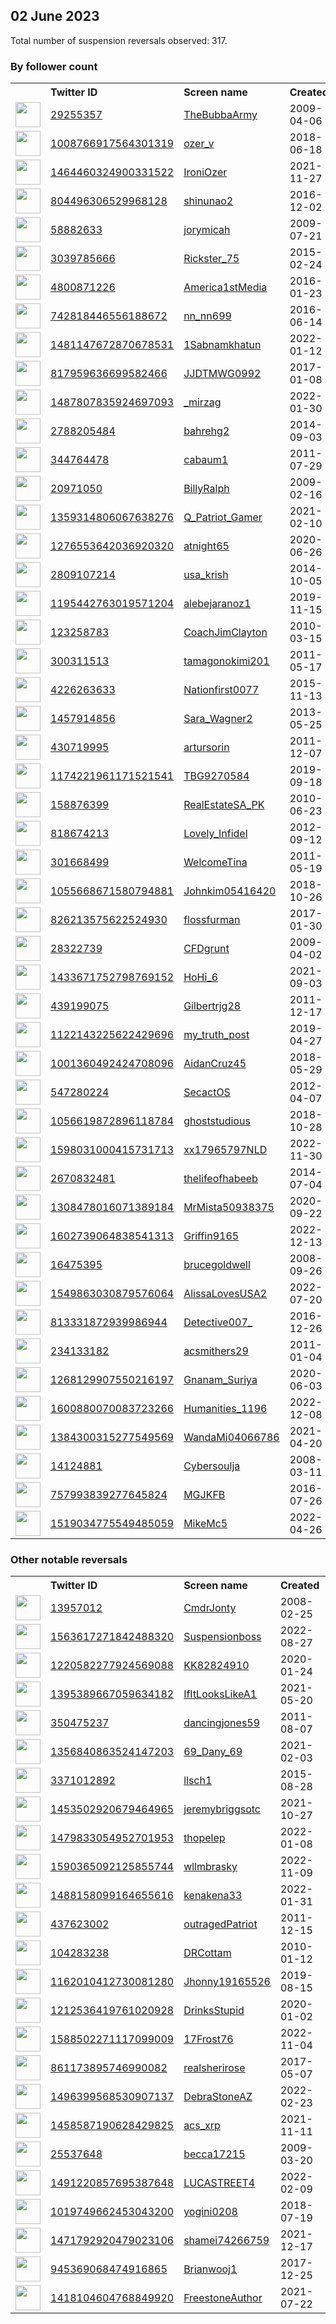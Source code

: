
## 02 June 2023
Total number of suspension reversals observed: 317.

### By follower count
<table><tr><th></th><th align="left">Twitter ID</th><th align="left">Screen name</th>
<th align="left">Created</th><th align="left">Status</th><th align="left">Suspended</th><th align="left">Followers</th>
<tr><td><a href="https://pbs.twimg.com/profile_images/1668893400/BTLSRadio_normal.jpg"><img src="https://pbs.twimg.com/profile_images/1668893400/BTLSRadio_normal.jpg" width="40px" height="40px" align="center"/></a></td><td><a href="https://twitter.com/intent/user?user_id=29255357">29255357</a></td><td><a href="https://twitter.com/TheBubbaArmy">TheBubbaArmy</a></td><td>2009-04-06</td><td align="center"></td><td></td><td>108296</td></tr>
<tr><td><a href="https://pbs.twimg.com/profile_images/1101912104800522242/um8BHRv4_normal.jpg"><img src="https://pbs.twimg.com/profile_images/1101912104800522242/um8BHRv4_normal.jpg" width="40px" height="40px" align="center"/></a></td><td><a href="https://twitter.com/intent/user?user_id=1008766917564301319">1008766917564301319</a></td><td><a href="https://twitter.com/ozer_v">ozer_v</a></td><td>2018-06-18</td><td align="center"></td><td></td><td>94678</td></tr>
<tr><td><a href="https://pbs.twimg.com/profile_images/1480553767334469638/FGL9AAzJ_normal.jpg"><img src="https://pbs.twimg.com/profile_images/1480553767334469638/FGL9AAzJ_normal.jpg" width="40px" height="40px" align="center"/></a></td><td><a href="https://twitter.com/intent/user?user_id=1464460324900331522">1464460324900331522</a></td><td><a href="https://twitter.com/IroniOzer">IroniOzer</a></td><td>2021-11-27</td><td align="center"></td><td>2022-09-04</td><td>70011</td></tr>
<tr><td><a href="https://pbs.twimg.com/profile_images/1020486912409260032/JuubtZS__normal.jpg"><img src="https://pbs.twimg.com/profile_images/1020486912409260032/JuubtZS__normal.jpg" width="40px" height="40px" align="center"/></a></td><td><a href="https://twitter.com/intent/user?user_id=804496306529968128">804496306529968128</a></td><td><a href="https://twitter.com/shinunao2">shinunao2</a></td><td>2016-12-02</td><td align="center"></td><td>2022-10-30</td><td>50601</td></tr>
<tr><td><a href="https://pbs.twimg.com/profile_images/1664391400169807872/r7c-Gzy9_normal.jpg"><img src="https://pbs.twimg.com/profile_images/1664391400169807872/r7c-Gzy9_normal.jpg" width="40px" height="40px" align="center"/></a></td><td><a href="https://twitter.com/intent/user?user_id=58882633">58882633</a></td><td><a href="https://twitter.com/jorymicah">jorymicah</a></td><td>2009-07-21</td><td align="center"></td><td>2023-06-02</td><td>31439</td></tr>
<tr><td><a href="https://pbs.twimg.com/profile_images/1445249117026807810/7Ua7-TgK_normal.jpg"><img src="https://pbs.twimg.com/profile_images/1445249117026807810/7Ua7-TgK_normal.jpg" width="40px" height="40px" align="center"/></a></td><td><a href="https://twitter.com/intent/user?user_id=3039785666">3039785666</a></td><td><a href="https://twitter.com/Rickster_75">Rickster_75</a></td><td>2015-02-24</td><td align="center"></td><td>2022-10-29</td><td>22130</td></tr>
<tr><td><a href="https://pbs.twimg.com/profile_images/1225650091010088960/DHAN5K3F_normal.jpg"><img src="https://pbs.twimg.com/profile_images/1225650091010088960/DHAN5K3F_normal.jpg" width="40px" height="40px" align="center"/></a></td><td><a href="https://twitter.com/intent/user?user_id=4800871226">4800871226</a></td><td><a href="https://twitter.com/America1stMedia">America1stMedia</a></td><td>2016-01-23</td><td align="center"></td><td>2023-05-29</td><td>21563</td></tr>
<tr><td><a href="https://pbs.twimg.com/profile_images/1643231783989952512/r_quZMIW_normal.jpg"><img src="https://pbs.twimg.com/profile_images/1643231783989952512/r_quZMIW_normal.jpg" width="40px" height="40px" align="center"/></a></td><td><a href="https://twitter.com/intent/user?user_id=742818446556188672">742818446556188672</a></td><td><a href="https://twitter.com/nn_nn699">nn_nn699</a></td><td>2016-06-14</td><td align="center"></td><td>2023-05-01</td><td>19570</td></tr>
<tr><td><a href="https://pbs.twimg.com/profile_images/1654838760121712640/xWQDIJU__normal.jpg"><img src="https://pbs.twimg.com/profile_images/1654838760121712640/xWQDIJU__normal.jpg" width="40px" height="40px" align="center"/></a></td><td><a href="https://twitter.com/intent/user?user_id=1481147672870678531">1481147672870678531</a></td><td><a href="https://twitter.com/1Sabnamkhatun">1Sabnamkhatun</a></td><td>2022-01-12</td><td align="center"></td><td>2023-02-03</td><td>13183</td></tr>
<tr><td><a href="https://pbs.twimg.com/profile_images/837168763992748033/ZVeoL4Sg_normal.jpg"><img src="https://pbs.twimg.com/profile_images/837168763992748033/ZVeoL4Sg_normal.jpg" width="40px" height="40px" align="center"/></a></td><td><a href="https://twitter.com/intent/user?user_id=817959636699582466">817959636699582466</a></td><td><a href="https://twitter.com/JJDTMWG0992">JJDTMWG0992</a></td><td>2017-01-08</td><td align="center"></td><td>2023-01-12</td><td>11929</td></tr>
<tr><td><a href="https://pbs.twimg.com/profile_images/1660207343181910018/PAqvzIqJ_normal.jpg"><img src="https://pbs.twimg.com/profile_images/1660207343181910018/PAqvzIqJ_normal.jpg" width="40px" height="40px" align="center"/></a></td><td><a href="https://twitter.com/intent/user?user_id=1487807835924697093">1487807835924697093</a></td><td><a href="https://twitter.com/_mirzag">_mirzag</a></td><td>2022-01-30</td><td align="center"></td><td>2023-02-03</td><td>11025</td></tr>
<tr><td><a href="https://pbs.twimg.com/profile_images/1651981046789857280/VtvLDdiL_normal.jpg"><img src="https://pbs.twimg.com/profile_images/1651981046789857280/VtvLDdiL_normal.jpg" width="40px" height="40px" align="center"/></a></td><td><a href="https://twitter.com/intent/user?user_id=2788205484">2788205484</a></td><td><a href="https://twitter.com/bahrehg2">bahrehg2</a></td><td>2014-09-03</td><td align="center"></td><td>2023-05-27</td><td>9527</td></tr>
<tr><td><a href="https://pbs.twimg.com/profile_images/1467784182/bloomberg_photo_normal.jpg"><img src="https://pbs.twimg.com/profile_images/1467784182/bloomberg_photo_normal.jpg" width="40px" height="40px" align="center"/></a></td><td><a href="https://twitter.com/intent/user?user_id=344764478">344764478</a></td><td><a href="https://twitter.com/cabaum1">cabaum1</a></td><td>2011-07-29</td><td align="center"></td><td>2023-05-24</td><td>7756</td></tr>
<tr><td><a href="https://pbs.twimg.com/profile_images/1389935758560141319/0F4xjEeg_normal.jpg"><img src="https://pbs.twimg.com/profile_images/1389935758560141319/0F4xjEeg_normal.jpg" width="40px" height="40px" align="center"/></a></td><td><a href="https://twitter.com/intent/user?user_id=20971050">20971050</a></td><td><a href="https://twitter.com/BillyRalph">BillyRalph</a></td><td>2009-02-16</td><td align="center">👋</td><td>2023-05-25</td><td>6763</td></tr>
<tr><td><a href="https://pbs.twimg.com/profile_images/1359946979632119823/kFwOnoe0_normal.jpg"><img src="https://pbs.twimg.com/profile_images/1359946979632119823/kFwOnoe0_normal.jpg" width="40px" height="40px" align="center"/></a></td><td><a href="https://twitter.com/intent/user?user_id=1359314806067638276">1359314806067638276</a></td><td><a href="https://twitter.com/Q_Patriot_Gamer">Q_Patriot_Gamer</a></td><td>2021-02-10</td><td align="center"></td><td>2023-01-20</td><td>6129</td></tr>
<tr><td><a href="https://pbs.twimg.com/profile_images/1281615215742853121/8e7y4NnD_normal.jpg"><img src="https://pbs.twimg.com/profile_images/1281615215742853121/8e7y4NnD_normal.jpg" width="40px" height="40px" align="center"/></a></td><td><a href="https://twitter.com/intent/user?user_id=1276553642036920320">1276553642036920320</a></td><td><a href="https://twitter.com/atnight65">atnight65</a></td><td>2020-06-26</td><td align="center"></td><td>2022-07-19</td><td>5965</td></tr>
<tr><td><a href="https://pbs.twimg.com/profile_images/1608462435416932352/3VeHsxId_normal.jpg"><img src="https://pbs.twimg.com/profile_images/1608462435416932352/3VeHsxId_normal.jpg" width="40px" height="40px" align="center"/></a></td><td><a href="https://twitter.com/intent/user?user_id=2809107214">2809107214</a></td><td><a href="https://twitter.com/usa_krish">usa_krish</a></td><td>2014-10-05</td><td align="center"></td><td>2023-05-24</td><td>5630</td></tr>
<tr><td><a href="https://pbs.twimg.com/profile_images/1603794191703834629/jyllPXMh_normal.jpg"><img src="https://pbs.twimg.com/profile_images/1603794191703834629/jyllPXMh_normal.jpg" width="40px" height="40px" align="center"/></a></td><td><a href="https://twitter.com/intent/user?user_id=1195442763019571204">1195442763019571204</a></td><td><a href="https://twitter.com/alebejaranoz1">alebejaranoz1</a></td><td>2019-11-15</td><td align="center"></td><td>2023-01-03</td><td>5051</td></tr>
<tr><td><a href="https://pbs.twimg.com/profile_images/1324503642720948224/_l7k6KJj_normal.jpg"><img src="https://pbs.twimg.com/profile_images/1324503642720948224/_l7k6KJj_normal.jpg" width="40px" height="40px" align="center"/></a></td><td><a href="https://twitter.com/intent/user?user_id=123258783">123258783</a></td><td><a href="https://twitter.com/CoachJimClayton">CoachJimClayton</a></td><td>2010-03-15</td><td align="center"></td><td>2023-05-22</td><td>4855</td></tr>
<tr><td><a href="https://pbs.twimg.com/profile_images/1526375858/002_3__normal.JPG"><img src="https://pbs.twimg.com/profile_images/1526375858/002_3__normal.JPG" width="40px" height="40px" align="center"/></a></td><td><a href="https://twitter.com/intent/user?user_id=300311513">300311513</a></td><td><a href="https://twitter.com/tamagonokimi201">tamagonokimi201</a></td><td>2011-05-17</td><td align="center"></td><td>2023-05-27</td><td>4595</td></tr>
<tr><td><a href="https://pbs.twimg.com/profile_images/1368705114865733637/IPsjlJgF_normal.jpg"><img src="https://pbs.twimg.com/profile_images/1368705114865733637/IPsjlJgF_normal.jpg" width="40px" height="40px" align="center"/></a></td><td><a href="https://twitter.com/intent/user?user_id=4226263633">4226263633</a></td><td><a href="https://twitter.com/Nationfirst0077">Nationfirst0077</a></td><td>2015-11-13</td><td align="center"></td><td></td><td>4445</td></tr>
<tr><td><a href="https://pbs.twimg.com/profile_images/1611377436381306880/jxIFOHgZ_normal.png"><img src="https://pbs.twimg.com/profile_images/1611377436381306880/jxIFOHgZ_normal.png" width="40px" height="40px" align="center"/></a></td><td><a href="https://twitter.com/intent/user?user_id=1457914856">1457914856</a></td><td><a href="https://twitter.com/Sara_Wagner2">Sara_Wagner2</a></td><td>2013-05-25</td><td align="center"></td><td>2023-02-04</td><td>4326</td></tr>
<tr><td><a href="https://pbs.twimg.com/profile_images/1419665949335203852/D-q_d3Qq_normal.jpg"><img src="https://pbs.twimg.com/profile_images/1419665949335203852/D-q_d3Qq_normal.jpg" width="40px" height="40px" align="center"/></a></td><td><a href="https://twitter.com/intent/user?user_id=430719995">430719995</a></td><td><a href="https://twitter.com/artursorin">artursorin</a></td><td>2011-12-07</td><td align="center"></td><td>2023-05-23</td><td>3909</td></tr>
<tr><td><a href="https://pbs.twimg.com/profile_images/1197034926379433984/xWIGdVIN_normal.jpg"><img src="https://pbs.twimg.com/profile_images/1197034926379433984/xWIGdVIN_normal.jpg" width="40px" height="40px" align="center"/></a></td><td><a href="https://twitter.com/intent/user?user_id=1174221961171521541">1174221961171521541</a></td><td><a href="https://twitter.com/TBG9270584">TBG9270584</a></td><td>2019-09-18</td><td align="center"></td><td></td><td>3711</td></tr>
<tr><td><a href="https://pbs.twimg.com/profile_images/1607607959110189062/eb5NmcPD_normal.jpg"><img src="https://pbs.twimg.com/profile_images/1607607959110189062/eb5NmcPD_normal.jpg" width="40px" height="40px" align="center"/></a></td><td><a href="https://twitter.com/intent/user?user_id=158876399">158876399</a></td><td><a href="https://twitter.com/RealEstateSA_PK">RealEstateSA_PK</a></td><td>2010-06-23</td><td align="center"></td><td>2023-05-03</td><td>3633</td></tr>
<tr><td><a href="https://pbs.twimg.com/profile_images/1361716070302642177/6TElT0rE_normal.jpg"><img src="https://pbs.twimg.com/profile_images/1361716070302642177/6TElT0rE_normal.jpg" width="40px" height="40px" align="center"/></a></td><td><a href="https://twitter.com/intent/user?user_id=818674213">818674213</a></td><td><a href="https://twitter.com/Lovely_Infidel">Lovely_Infidel</a></td><td>2012-09-12</td><td align="center"></td><td></td><td>3621</td></tr>
<tr><td><a href="https://pbs.twimg.com/profile_images/1325962552162078722/qJ2P2NJd_normal.jpg"><img src="https://pbs.twimg.com/profile_images/1325962552162078722/qJ2P2NJd_normal.jpg" width="40px" height="40px" align="center"/></a></td><td><a href="https://twitter.com/intent/user?user_id=301668499">301668499</a></td><td><a href="https://twitter.com/WelcomeTina">WelcomeTina</a></td><td>2011-05-19</td><td align="center"></td><td></td><td>3491</td></tr>
<tr><td><a href="https://pbs.twimg.com/profile_images/1089315708557656064/RFU8Ex77_normal.jpg"><img src="https://pbs.twimg.com/profile_images/1089315708557656064/RFU8Ex77_normal.jpg" width="40px" height="40px" align="center"/></a></td><td><a href="https://twitter.com/intent/user?user_id=1055668671580794881">1055668671580794881</a></td><td><a href="https://twitter.com/Johnkim05416420">Johnkim05416420</a></td><td>2018-10-26</td><td align="center"></td><td>2023-01-12</td><td>3477</td></tr>
<tr><td><a href="https://abs.twimg.com/sticky/default_profile_images/default_profile_normal.png"><img src="https://abs.twimg.com/sticky/default_profile_images/default_profile_normal.png" width="40px" height="40px" align="center"/></a></td><td><a href="https://twitter.com/intent/user?user_id=826213575622524930">826213575622524930</a></td><td><a href="https://twitter.com/flossfurman">flossfurman</a></td><td>2017-01-30</td><td align="center"></td><td>2023-04-24</td><td>3002</td></tr>
<tr><td><a href="https://pbs.twimg.com/profile_images/1610019975531560963/PJG2jnMW_normal.jpg"><img src="https://pbs.twimg.com/profile_images/1610019975531560963/PJG2jnMW_normal.jpg" width="40px" height="40px" align="center"/></a></td><td><a href="https://twitter.com/intent/user?user_id=28322739">28322739</a></td><td><a href="https://twitter.com/CFDgrunt">CFDgrunt</a></td><td>2009-04-02</td><td align="center"></td><td>2023-01-09</td><td>2982</td></tr>
<tr><td><a href="https://pbs.twimg.com/profile_images/1648893706853052418/XfjBzb4L_normal.jpg"><img src="https://pbs.twimg.com/profile_images/1648893706853052418/XfjBzb4L_normal.jpg" width="40px" height="40px" align="center"/></a></td><td><a href="https://twitter.com/intent/user?user_id=1433671752798769152">1433671752798769152</a></td><td><a href="https://twitter.com/HoHi_6">HoHi_6</a></td><td>2021-09-03</td><td align="center"></td><td>2023-05-27</td><td>2846</td></tr>
<tr><td><a href="https://pbs.twimg.com/profile_images/1435268963743768576/bJm3BVIb_normal.jpg"><img src="https://pbs.twimg.com/profile_images/1435268963743768576/bJm3BVIb_normal.jpg" width="40px" height="40px" align="center"/></a></td><td><a href="https://twitter.com/intent/user?user_id=439199075">439199075</a></td><td><a href="https://twitter.com/Gilbertrjg28">Gilbertrjg28</a></td><td>2011-12-17</td><td align="center"></td><td>2023-05-28</td><td>2642</td></tr>
<tr><td><a href="https://pbs.twimg.com/profile_images/1658484730424332297/3VdsmoiD_normal.jpg"><img src="https://pbs.twimg.com/profile_images/1658484730424332297/3VdsmoiD_normal.jpg" width="40px" height="40px" align="center"/></a></td><td><a href="https://twitter.com/intent/user?user_id=1122143225622429696">1122143225622429696</a></td><td><a href="https://twitter.com/my_truth_post">my_truth_post</a></td><td>2019-04-27</td><td align="center"></td><td>2023-05-23</td><td>2557</td></tr>
<tr><td><a href="https://pbs.twimg.com/profile_images/1002277966909353984/wNNuQX5J_normal.jpg"><img src="https://pbs.twimg.com/profile_images/1002277966909353984/wNNuQX5J_normal.jpg" width="40px" height="40px" align="center"/></a></td><td><a href="https://twitter.com/intent/user?user_id=1001360492424708096">1001360492424708096</a></td><td><a href="https://twitter.com/AidanCruz45">AidanCruz45</a></td><td>2018-05-29</td><td align="center"></td><td>2022-02-13</td><td>2416</td></tr>
<tr><td><a href="https://pbs.twimg.com/profile_images/880815018387755010/KmDoZ2iT_normal.jpg"><img src="https://pbs.twimg.com/profile_images/880815018387755010/KmDoZ2iT_normal.jpg" width="40px" height="40px" align="center"/></a></td><td><a href="https://twitter.com/intent/user?user_id=547280224">547280224</a></td><td><a href="https://twitter.com/SecactOS">SecactOS</a></td><td>2012-04-07</td><td align="center"></td><td>2023-05-26</td><td>2388</td></tr>
<tr><td><a href="https://pbs.twimg.com/profile_images/1539764970212233216/-XnWk49Q_normal.jpg"><img src="https://pbs.twimg.com/profile_images/1539764970212233216/-XnWk49Q_normal.jpg" width="40px" height="40px" align="center"/></a></td><td><a href="https://twitter.com/intent/user?user_id=1056619872896118784">1056619872896118784</a></td><td><a href="https://twitter.com/ghoststudious">ghoststudious</a></td><td>2018-10-28</td><td align="center"></td><td>2023-03-31</td><td>2284</td></tr>
<tr><td><a href="https://pbs.twimg.com/profile_images/1598032252230897665/oryNll2H_normal.jpg"><img src="https://pbs.twimg.com/profile_images/1598032252230897665/oryNll2H_normal.jpg" width="40px" height="40px" align="center"/></a></td><td><a href="https://twitter.com/intent/user?user_id=1598031000415731713">1598031000415731713</a></td><td><a href="https://twitter.com/xx17965797NLD">xx17965797NLD</a></td><td>2022-11-30</td><td align="center"></td><td>2023-01-22</td><td>2154</td></tr>
<tr><td><a href="https://pbs.twimg.com/profile_images/1611231154673172481/eR-QWluJ_normal.jpg"><img src="https://pbs.twimg.com/profile_images/1611231154673172481/eR-QWluJ_normal.jpg" width="40px" height="40px" align="center"/></a></td><td><a href="https://twitter.com/intent/user?user_id=2670832481">2670832481</a></td><td><a href="https://twitter.com/thelifeofhabeeb">thelifeofhabeeb</a></td><td>2014-07-04</td><td align="center"></td><td>2023-05-29</td><td>2070</td></tr>
<tr><td><a href="https://pbs.twimg.com/profile_images/1566147539233120256/pJf5Mtr9_normal.jpg"><img src="https://pbs.twimg.com/profile_images/1566147539233120256/pJf5Mtr9_normal.jpg" width="40px" height="40px" align="center"/></a></td><td><a href="https://twitter.com/intent/user?user_id=1308478016071389184">1308478016071389184</a></td><td><a href="https://twitter.com/MrMista50938375">MrMista50938375</a></td><td>2020-09-22</td><td align="center"></td><td>2023-03-09</td><td>2061</td></tr>
<tr><td><a href="https://pbs.twimg.com/profile_images/1607495732646367232/2SwXfz7r_normal.jpg"><img src="https://pbs.twimg.com/profile_images/1607495732646367232/2SwXfz7r_normal.jpg" width="40px" height="40px" align="center"/></a></td><td><a href="https://twitter.com/intent/user?user_id=1602739064838541313">1602739064838541313</a></td><td><a href="https://twitter.com/Griffin9165">Griffin9165</a></td><td>2022-12-13</td><td align="center"></td><td>2023-01-03</td><td>1956</td></tr>
<tr><td><a href="https://pbs.twimg.com/profile_images/1599444097126866944/k-pHMYCH_normal.jpg"><img src="https://pbs.twimg.com/profile_images/1599444097126866944/k-pHMYCH_normal.jpg" width="40px" height="40px" align="center"/></a></td><td><a href="https://twitter.com/intent/user?user_id=16475395">16475395</a></td><td><a href="https://twitter.com/brucegoldwell">brucegoldwell</a></td><td>2008-09-26</td><td align="center"></td><td>2023-02-01</td><td>1868</td></tr>
<tr><td><a href="https://pbs.twimg.com/profile_images/1607807009625096193/DCBaMG2__normal.jpg"><img src="https://pbs.twimg.com/profile_images/1607807009625096193/DCBaMG2__normal.jpg" width="40px" height="40px" align="center"/></a></td><td><a href="https://twitter.com/intent/user?user_id=1549863030879576064">1549863030879576064</a></td><td><a href="https://twitter.com/AlissaLovesUSA2">AlissaLovesUSA2</a></td><td>2022-07-20</td><td align="center"></td><td>2023-01-06</td><td>1865</td></tr>
<tr><td><a href="https://pbs.twimg.com/profile_images/1660544830597115905/A6Ws4mAT_normal.jpg"><img src="https://pbs.twimg.com/profile_images/1660544830597115905/A6Ws4mAT_normal.jpg" width="40px" height="40px" align="center"/></a></td><td><a href="https://twitter.com/intent/user?user_id=813331872939986944">813331872939986944</a></td><td><a href="https://twitter.com/Detective007_">Detective007_</a></td><td>2016-12-26</td><td align="center"></td><td>2022-11-21</td><td>1781</td></tr>
<tr><td><a href="https://pbs.twimg.com/profile_images/1160388606076313600/SeHyRVPH_normal.jpg"><img src="https://pbs.twimg.com/profile_images/1160388606076313600/SeHyRVPH_normal.jpg" width="40px" height="40px" align="center"/></a></td><td><a href="https://twitter.com/intent/user?user_id=234133182">234133182</a></td><td><a href="https://twitter.com/acsmithers29">acsmithers29</a></td><td>2011-01-04</td><td align="center"></td><td>2023-01-02</td><td>1748</td></tr>
<tr><td><a href="https://pbs.twimg.com/profile_images/1588750360684167168/RXKXVCYV_normal.jpg"><img src="https://pbs.twimg.com/profile_images/1588750360684167168/RXKXVCYV_normal.jpg" width="40px" height="40px" align="center"/></a></td><td><a href="https://twitter.com/intent/user?user_id=1268129907550216197">1268129907550216197</a></td><td><a href="https://twitter.com/Gnanam_Suriya">Gnanam_Suriya</a></td><td>2020-06-03</td><td align="center"></td><td>2023-04-19</td><td>1679</td></tr>
<tr><td><a href="https://pbs.twimg.com/profile_images/1660573681041506305/U6q6T6AE_normal.jpg"><img src="https://pbs.twimg.com/profile_images/1660573681041506305/U6q6T6AE_normal.jpg" width="40px" height="40px" align="center"/></a></td><td><a href="https://twitter.com/intent/user?user_id=1600880070083723266">1600880070083723266</a></td><td><a href="https://twitter.com/Humanities_1196">Humanities_1196</a></td><td>2022-12-08</td><td align="center"></td><td>2023-05-24</td><td>1629</td></tr>
<tr><td><a href="https://pbs.twimg.com/profile_images/1630174435083800576/h6cRmgur_normal.jpg"><img src="https://pbs.twimg.com/profile_images/1630174435083800576/h6cRmgur_normal.jpg" width="40px" height="40px" align="center"/></a></td><td><a href="https://twitter.com/intent/user?user_id=1384300315277549569">1384300315277549569</a></td><td><a href="https://twitter.com/WandaMi04066786">WandaMi04066786</a></td><td>2021-04-20</td><td align="center"></td><td>2023-05-31</td><td>1619</td></tr>
<tr><td><a href="https://pbs.twimg.com/profile_images/1655070431966052355/IWv2fQ4i_normal.jpg"><img src="https://pbs.twimg.com/profile_images/1655070431966052355/IWv2fQ4i_normal.jpg" width="40px" height="40px" align="center"/></a></td><td><a href="https://twitter.com/intent/user?user_id=14124881">14124881</a></td><td><a href="https://twitter.com/Cybersoulja">Cybersoulja</a></td><td>2008-03-11</td><td align="center"></td><td></td><td>1604</td></tr>
<tr><td><a href="https://pbs.twimg.com/profile_images/1303868053495648256/cuGejoV__normal.jpg"><img src="https://pbs.twimg.com/profile_images/1303868053495648256/cuGejoV__normal.jpg" width="40px" height="40px" align="center"/></a></td><td><a href="https://twitter.com/intent/user?user_id=757993839277645824">757993839277645824</a></td><td><a href="https://twitter.com/MGJKFB">MGJKFB</a></td><td>2016-07-26</td><td align="center"></td><td>2023-01-04</td><td>1495</td></tr>
<tr><td><a href="https://pbs.twimg.com/profile_images/1519035031083274242/k0adPbax_normal.jpg"><img src="https://pbs.twimg.com/profile_images/1519035031083274242/k0adPbax_normal.jpg" width="40px" height="40px" align="center"/></a></td><td><a href="https://twitter.com/intent/user?user_id=1519034775549485059">1519034775549485059</a></td><td><a href="https://twitter.com/MikeMc5">MikeMc5</a></td><td>2022-04-26</td><td align="center"></td><td>2023-01-07</td><td>1489</td></tr>
</table>

### Other notable reversals
<table><tr><th></th><th align="left">Twitter ID</th><th align="left">Screen name</th>
<th align="left">Created</th><th align="left">Status</th><th align="left">Suspended</th><th align="left">Followers</th>
<tr><td><a href="https://pbs.twimg.com/profile_images/1657403214092726274/C3VANPS-_normal.jpg"><img src="https://pbs.twimg.com/profile_images/1657403214092726274/C3VANPS-_normal.jpg" width="40px" height="40px" align="center"/></a></td><td><a href="https://twitter.com/intent/user?user_id=13957012">13957012</a></td><td><a href="https://twitter.com/CmdrJonty">CmdrJonty</a></td><td>2008-02-25</td><td align="center"></td><td>2023-05-28</td><td>1129</td></tr>
<tr><td><a href="https://pbs.twimg.com/profile_images/1566499342810218501/QfyisQNK_normal.jpg"><img src="https://pbs.twimg.com/profile_images/1566499342810218501/QfyisQNK_normal.jpg" width="40px" height="40px" align="center"/></a></td><td><a href="https://twitter.com/intent/user?user_id=1563617271842488320">1563617271842488320</a></td><td><a href="https://twitter.com/Suspensionboss">Suspensionboss</a></td><td>2022-08-27</td><td align="center"></td><td>2023-05-29</td><td>694</td></tr>
<tr><td><a href="https://pbs.twimg.com/profile_images/1220584676491808768/-Z7rmyp5_normal.jpg"><img src="https://pbs.twimg.com/profile_images/1220584676491808768/-Z7rmyp5_normal.jpg" width="40px" height="40px" align="center"/></a></td><td><a href="https://twitter.com/intent/user?user_id=1220582277924569088">1220582277924569088</a></td><td><a href="https://twitter.com/KK82824910">KK82824910</a></td><td>2020-01-24</td><td align="center"></td><td>2023-01-08</td><td>1218</td></tr>
<tr><td><a href="https://pbs.twimg.com/profile_images/1598402732037091328/U5IGkZDX_normal.jpg"><img src="https://pbs.twimg.com/profile_images/1598402732037091328/U5IGkZDX_normal.jpg" width="40px" height="40px" align="center"/></a></td><td><a href="https://twitter.com/intent/user?user_id=1395389667059634182">1395389667059634182</a></td><td><a href="https://twitter.com/IfItLooksLikeA1">IfItLooksLikeA1</a></td><td>2021-05-20</td><td align="center"></td><td>2023-01-14</td><td>448</td></tr>
<tr><td><a href="https://pbs.twimg.com/profile_images/1447394977185767424/yBoyQD1e_normal.jpg"><img src="https://pbs.twimg.com/profile_images/1447394977185767424/yBoyQD1e_normal.jpg" width="40px" height="40px" align="center"/></a></td><td><a href="https://twitter.com/intent/user?user_id=350475237">350475237</a></td><td><a href="https://twitter.com/dancingjones59">dancingjones59</a></td><td>2011-08-07</td><td align="center"></td><td>2023-02-05</td><td>1307</td></tr>
<tr><td><a href="https://pbs.twimg.com/profile_images/1550610095574290432/1GYC5Alj_normal.jpg"><img src="https://pbs.twimg.com/profile_images/1550610095574290432/1GYC5Alj_normal.jpg" width="40px" height="40px" align="center"/></a></td><td><a href="https://twitter.com/intent/user?user_id=1356840863524147203">1356840863524147203</a></td><td><a href="https://twitter.com/69_Dany_69">69_Dany_69</a></td><td>2021-02-03</td><td align="center"></td><td>2023-05-28</td><td>251</td></tr>
<tr><td><a href="https://pbs.twimg.com/profile_images/1423851277415587840/frT4E3Vw_normal.jpg"><img src="https://pbs.twimg.com/profile_images/1423851277415587840/frT4E3Vw_normal.jpg" width="40px" height="40px" align="center"/></a></td><td><a href="https://twitter.com/intent/user?user_id=3371012892">3371012892</a></td><td><a href="https://twitter.com/llsch1">llsch1</a></td><td>2015-08-28</td><td align="center"></td><td>2023-01-23</td><td>1162</td></tr>
<tr><td><a href="https://pbs.twimg.com/profile_images/1616984274447515648/h-ApI4Ak_normal.jpg"><img src="https://pbs.twimg.com/profile_images/1616984274447515648/h-ApI4Ak_normal.jpg" width="40px" height="40px" align="center"/></a></td><td><a href="https://twitter.com/intent/user?user_id=1453502920679464965">1453502920679464965</a></td><td><a href="https://twitter.com/jeremybriggsotc">jeremybriggsotc</a></td><td>2021-10-27</td><td align="center"></td><td>2023-05-27</td><td>161</td></tr>
<tr><td><a href="https://pbs.twimg.com/profile_images/1521120933821493248/82ofJ6Rz_normal.jpg"><img src="https://pbs.twimg.com/profile_images/1521120933821493248/82ofJ6Rz_normal.jpg" width="40px" height="40px" align="center"/></a></td><td><a href="https://twitter.com/intent/user?user_id=1479833054952701953">1479833054952701953</a></td><td><a href="https://twitter.com/thopelep">thopelep</a></td><td>2022-01-08</td><td align="center">🚫</td><td>2023-05-09</td><td>544</td></tr>
<tr><td><a href="https://pbs.twimg.com/profile_images/1599232333592162304/57_HDnfs_normal.jpg"><img src="https://pbs.twimg.com/profile_images/1599232333592162304/57_HDnfs_normal.jpg" width="40px" height="40px" align="center"/></a></td><td><a href="https://twitter.com/intent/user?user_id=1590365092125855744">1590365092125855744</a></td><td><a href="https://twitter.com/wllmbrasky">wllmbrasky</a></td><td>2022-11-09</td><td align="center"></td><td>2023-02-02</td><td>488</td></tr>
<tr><td><a href="https://pbs.twimg.com/profile_images/1530925611211816960/239cZLpb_normal.jpg"><img src="https://pbs.twimg.com/profile_images/1530925611211816960/239cZLpb_normal.jpg" width="40px" height="40px" align="center"/></a></td><td><a href="https://twitter.com/intent/user?user_id=1488158099164655616">1488158099164655616</a></td><td><a href="https://twitter.com/kenakena33">kenakena33</a></td><td>2022-01-31</td><td align="center"></td><td>2023-05-27</td><td>123</td></tr>
<tr><td><a href="https://pbs.twimg.com/profile_images/1591409939838369794/heTh6imS_normal.jpg"><img src="https://pbs.twimg.com/profile_images/1591409939838369794/heTh6imS_normal.jpg" width="40px" height="40px" align="center"/></a></td><td><a href="https://twitter.com/intent/user?user_id=437623002">437623002</a></td><td><a href="https://twitter.com/outragedPatriot">outragedPatriot</a></td><td>2011-12-15</td><td align="center"></td><td>2023-01-05</td><td>329</td></tr>
<tr><td><a href="https://pbs.twimg.com/profile_images/2306893188/e9nwib4lhz31oky73drd_normal.jpeg"><img src="https://pbs.twimg.com/profile_images/2306893188/e9nwib4lhz31oky73drd_normal.jpeg" width="40px" height="40px" align="center"/></a></td><td><a href="https://twitter.com/intent/user?user_id=104283238">104283238</a></td><td><a href="https://twitter.com/DRCottam">DRCottam</a></td><td>2010-01-12</td><td align="center"></td><td>2023-05-19</td><td>32</td></tr>
<tr><td><a href="https://pbs.twimg.com/profile_images/1162679430658973696/0EPSsXmA_normal.jpg"><img src="https://pbs.twimg.com/profile_images/1162679430658973696/0EPSsXmA_normal.jpg" width="40px" height="40px" align="center"/></a></td><td><a href="https://twitter.com/intent/user?user_id=1162010412730081280">1162010412730081280</a></td><td><a href="https://twitter.com/Jhonny19165526">Jhonny19165526</a></td><td>2019-08-15</td><td align="center">🔒</td><td>2023-05-27</td><td>244</td></tr>
<tr><td><a href="https://pbs.twimg.com/profile_images/1525465762311376896/yip5J1_Y_normal.jpg"><img src="https://pbs.twimg.com/profile_images/1525465762311376896/yip5J1_Y_normal.jpg" width="40px" height="40px" align="center"/></a></td><td><a href="https://twitter.com/intent/user?user_id=1212536419761020928">1212536419761020928</a></td><td><a href="https://twitter.com/DrinksStupid">DrinksStupid</a></td><td>2020-01-02</td><td align="center">🔒</td><td>2022-06-26</td><td>936</td></tr>
<tr><td><a href="https://pbs.twimg.com/profile_images/1609643881527656448/mSl1OtKM_normal.jpg"><img src="https://pbs.twimg.com/profile_images/1609643881527656448/mSl1OtKM_normal.jpg" width="40px" height="40px" align="center"/></a></td><td><a href="https://twitter.com/intent/user?user_id=1588502271117099009">1588502271117099009</a></td><td><a href="https://twitter.com/17Frost76">17Frost76</a></td><td>2022-11-04</td><td align="center"></td><td>2023-01-02</td><td>58</td></tr>
<tr><td><a href="https://pbs.twimg.com/profile_images/1050018972182171650/Xox15mqY_normal.jpg"><img src="https://pbs.twimg.com/profile_images/1050018972182171650/Xox15mqY_normal.jpg" width="40px" height="40px" align="center"/></a></td><td><a href="https://twitter.com/intent/user?user_id=861173895746990082">861173895746990082</a></td><td><a href="https://twitter.com/realsherirose">realsherirose</a></td><td>2017-05-07</td><td align="center"></td><td>2023-01-10</td><td>139</td></tr>
<tr><td><a href="https://pbs.twimg.com/profile_images/1610172662260838401/iDXdXShG_normal.jpg"><img src="https://pbs.twimg.com/profile_images/1610172662260838401/iDXdXShG_normal.jpg" width="40px" height="40px" align="center"/></a></td><td><a href="https://twitter.com/intent/user?user_id=1496399568530907137">1496399568530907137</a></td><td><a href="https://twitter.com/DebraStoneAZ">DebraStoneAZ</a></td><td>2022-02-23</td><td align="center"></td><td>2023-01-04</td><td>48</td></tr>
<tr><td><a href="https://pbs.twimg.com/profile_images/1476257012858200067/JD8KhXcj_normal.jpg"><img src="https://pbs.twimg.com/profile_images/1476257012858200067/JD8KhXcj_normal.jpg" width="40px" height="40px" align="center"/></a></td><td><a href="https://twitter.com/intent/user?user_id=1458587190628429825">1458587190628429825</a></td><td><a href="https://twitter.com/acs_xrp">acs_xrp</a></td><td>2021-11-11</td><td align="center"></td><td>2023-02-05</td><td>591</td></tr>
<tr><td><a href="https://pbs.twimg.com/profile_images/692115641948594177/KY6Gpaag_normal.jpg"><img src="https://pbs.twimg.com/profile_images/692115641948594177/KY6Gpaag_normal.jpg" width="40px" height="40px" align="center"/></a></td><td><a href="https://twitter.com/intent/user?user_id=25537648">25537648</a></td><td><a href="https://twitter.com/becca17215">becca17215</a></td><td>2009-03-20</td><td align="center"></td><td>2023-05-25</td><td>479</td></tr>
<tr><td><a href="https://pbs.twimg.com/profile_images/1618453596277772290/qBRhUlTy_normal.jpg"><img src="https://pbs.twimg.com/profile_images/1618453596277772290/qBRhUlTy_normal.jpg" width="40px" height="40px" align="center"/></a></td><td><a href="https://twitter.com/intent/user?user_id=1491220857695387648">1491220857695387648</a></td><td><a href="https://twitter.com/LUCASTREET4">LUCASTREET4</a></td><td>2022-02-09</td><td align="center"></td><td>2023-02-06</td><td>686</td></tr>
<tr><td><a href="https://pbs.twimg.com/profile_images/1317439518715355137/DbWDb99E_normal.jpg"><img src="https://pbs.twimg.com/profile_images/1317439518715355137/DbWDb99E_normal.jpg" width="40px" height="40px" align="center"/></a></td><td><a href="https://twitter.com/intent/user?user_id=1019749662453043200">1019749662453043200</a></td><td><a href="https://twitter.com/yogini0208">yogini0208</a></td><td>2018-07-19</td><td align="center"></td><td>2023-01-11</td><td>462</td></tr>
<tr><td><a href="https://pbs.twimg.com/profile_images/1647280616780472320/EiqNL3w2_normal.jpg"><img src="https://pbs.twimg.com/profile_images/1647280616780472320/EiqNL3w2_normal.jpg" width="40px" height="40px" align="center"/></a></td><td><a href="https://twitter.com/intent/user?user_id=1471792920479023106">1471792920479023106</a></td><td><a href="https://twitter.com/shamei74266759">shamei74266759</a></td><td>2021-12-17</td><td align="center"></td><td>2023-05-28</td><td>1227</td></tr>
<tr><td><a href="https://pbs.twimg.com/profile_images/1066540402944196608/EYZ-AAjP_normal.jpg"><img src="https://pbs.twimg.com/profile_images/1066540402944196608/EYZ-AAjP_normal.jpg" width="40px" height="40px" align="center"/></a></td><td><a href="https://twitter.com/intent/user?user_id=945369068474916865">945369068474916865</a></td><td><a href="https://twitter.com/Brianwooj1">Brianwooj1</a></td><td>2017-12-25</td><td align="center"></td><td>2023-02-05</td><td>183</td></tr>
<tr><td><a href="https://pbs.twimg.com/profile_images/1600535193579921408/KfKgRGoE_normal.jpg"><img src="https://pbs.twimg.com/profile_images/1600535193579921408/KfKgRGoE_normal.jpg" width="40px" height="40px" align="center"/></a></td><td><a href="https://twitter.com/intent/user?user_id=1418104604768849920">1418104604768849920</a></td><td><a href="https://twitter.com/FreestoneAuthor">FreestoneAuthor</a></td><td>2021-07-22</td><td align="center"></td><td>2023-01-07</td><td>264</td></tr>
</table>
